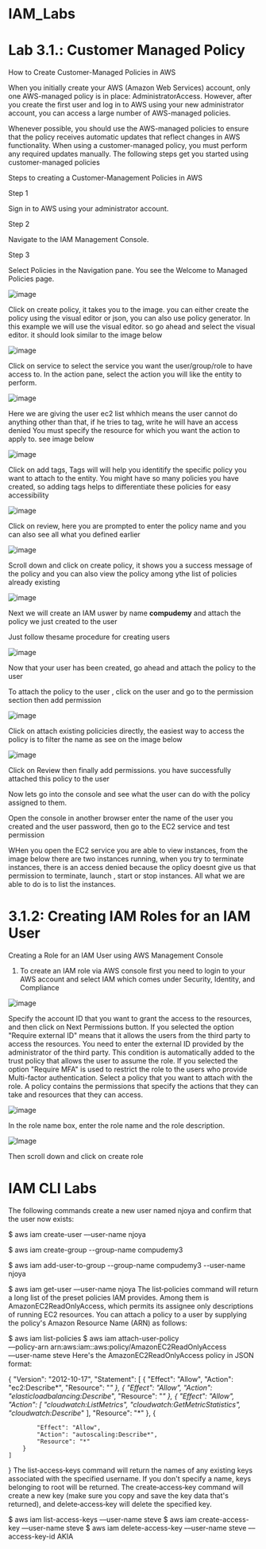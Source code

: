 # IAM_Labs

# Lab 3.1.: Customer Managed Policy
How to Create Customer-Managed Policies in AWS

When you initially create your AWS (Amazon Web Services) account, only one AWS-managed policy is in place: AdministratorAccess. However, after you create the first user and log in to AWS using your new administrator account, you can access a large number of AWS-managed policies.

Whenever possible, you should use the AWS-managed policies to ensure that the policy receives automatic updates that reflect changes in AWS functionality. When using a customer-managed policy, you must perform any required updates manually. The following steps get you started using customer-managed policies

Steps to creating a Customer-Management Policies in AWS

Step 1

Sign in to AWS using your administrator account.

Step 2

Navigate to the IAM Management Console.

Step 3

Select Policies in the Navigation pane. You see the Welcome to Managed Policies page.

![image](https://user-images.githubusercontent.com/103466963/175073156-93a7fca8-6f17-412b-ad32-ffaa7ec83770.png)

Click on create policy, it takes you to the image. you can either create the policy using the visual editor or json, you can also use policy generator. In this example we will use the visual editor. so go ahead and select the visual editor. it should look similar to the image below

![image](https://user-images.githubusercontent.com/103466963/175075501-6af25830-db34-4a5e-ad23-ae140ff97c52.png)

Click on service to select the service you want the user/group/role to have access to. In the action pane, select the action you will like the entity to perform. 

![image](https://user-images.githubusercontent.com/103466963/175089890-a96656cc-37d9-42b2-9a29-a88d22518165.png)

Here we are giving the user ec2 list whhich means the user cannot do anything other than that, if he tries to tag, write he will have an access denied
 You must specify the resource for which you want the action to apply to. see image below 

![image](https://user-images.githubusercontent.com/103466963/175095735-581d648e-aefd-496e-9885-20e7cae94bd0.png)

Click on add tags, Tags will will help you identitify the specific policy you want to attach to the entity. You might have so many policies you have created, so adding tags helps to differentiate these policies for easy accessibility

![image](https://user-images.githubusercontent.com/103466963/175098413-9434381e-a340-4b7f-b797-049b582ba8d0.png)

Click on review, here you are prompted to enter the policy name and you can also see all what you defined earlier

![image](https://user-images.githubusercontent.com/103466963/175099501-1fd08872-5169-4e19-af11-d017e4ddf937.png)

Scroll down and click on create policy, it shows you a success message of the policy and you can also view the policy among ythe list of policies already existing

![image](https://user-images.githubusercontent.com/103466963/175100348-4facce65-a916-4658-9320-2ccc05966ac7.png)

Next we will create an IAM uswer by name **compudemy** and attach the policy we just created to the user

Just follow thesame procedure for creating users

![image](https://user-images.githubusercontent.com/103466963/175107812-2614f0e0-a810-4e1b-ab61-ccbfdb712ee2.png)

Now that your user has been created, go ahead and attach the policy to the user

To attach the policy to the user , click on the user and go to the permission section then add permission

![image](https://user-images.githubusercontent.com/103466963/175108288-408d4527-fa2b-4050-91fd-a1a7fae29374.png)

Click on attach existing policicies directly, the easiest way to access the policy is to filter the name as see on the image below

![image](https://user-images.githubusercontent.com/103466963/175111449-e3237350-7eff-4dcf-9788-574a43612ce2.png)

Click on Review then finally add permissions. you have successfully attached this policy to the user

Now lets go into the console and see what the user can do with the policy assigned to them.

Open the console in another browser enter the name of the user you created and the user password, then go to the EC2 service and test permission

WHen you open the EC2 service you are able to view instances, from the image below there are two instances running, when you try to terminate instances, there is an access denied because the oplicy doesnt give us that permission to terminate, launch , start or stop instances. All what we are able to do is to list the instances.

# 3.1.2: Creating IAM Roles for an IAM User
Creating a Role for an IAM User using AWS Management Console

1. To create an IAM role via AWS console first you need to login to your AWS account and select IAM which comes under Security, Identity, and Compliance 

![image](https://user-images.githubusercontent.com/103466963/175316392-682b9bb7-0fa6-42ec-b8f2-c0e80b71a432.png)

Specify the account ID that you want to grant the access to the resources, and then click on Next Permissions button.
If you selected the option "Require external ID" means that it allows the users from the third party to access the resources. You need to enter the external ID provided by the administrator of the third party. This condition is automatically added to the trust policy that allows the user to assume the role.
If you selected the option "Require MFA" is used to restrict the role to the users who provide Multi-factor authentication.
Select a policy that you want to attach with the role. A policy contains the permissions that specify the actions that they can take and resources that they can access.

![image](https://user-images.githubusercontent.com/103466963/175319332-54fd1312-7bb3-4752-8bd0-f4d10141a9db.png)

In the role name box, enter the role name and the role description.

![Image](https://user-images.githubusercontent.com/103466963/175321016-be6029a4-19e7-462c-986f-326f8875a8b5.png)

Then scroll down and click on create role


# IAM CLI Labs

The following commands create a new user named njoya and confirm that the user now exists:

$ aws iam create-user ––user-name njoya 

$ aws iam create-group --group-name compudemy3

$ aws iam add-user-to-group --group-name compudemy3 --user-name njoya

$ aws iam get-user ––user-name njoya
The list‐policies command will return a long list of the preset policies IAM provides. Among them is AmazonEC2ReadOnlyAccess, which permits its assignee only descriptions of running EC2 resources. You can attach a policy to a user by supplying the policy's Amazon Resource Name (ARN) as follows:

$ aws iam list-policies
$ aws iam attach-user-policy \
   ––policy-arn arn:aws:iam::aws:policy/AmazonEC2ReadOnlyAccess \
   ––user-name steve
Here's the AmazonEC2ReadOnlyAccess policy in JSON format:

{
    "Version": "2012-10-17",
    "Statement": [
        {
            "Effect": "Allow",
            "Action": "ec2:Describe*",
            "Resource": "*"
        },
        {
            "Effect": "Allow",
            "Action": "elasticloadbalancing:Describe*",
            "Resource": "*"
        },
        {
            "Effect": "Allow",
            "Action": [
                "cloudwatch:ListMetrics",
                "cloudwatch:GetMetricStatistics",
                "cloudwatch:Describe*"
            ],
            "Resource": "*"
        },
        {

            "Effect": "Allow",
            "Action": "autoscaling:Describe*",
            "Resource": "*"
        }
    ]
}
The list‐access‐keys command will return the names of any existing keys associated with the specified username. If you don't specify a name, keys belonging to root will be returned. The create‐access‐key command will create a new key (make sure you copy and save the key data that's returned), and delete‐access‐key will delete the specified key.

$ aws iam list-access-keys ––user-name steve
$ aws iam create-access-key ––user-name steve
$ aws iam delete-access-key ––user-name steve ––access-key-id AKIA


